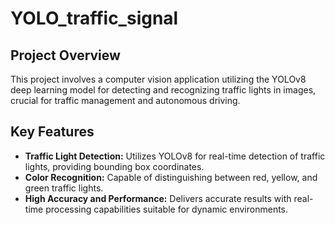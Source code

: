 # YOLO_traffic_signal
## Project Overview
This project involves a computer vision application utilizing the YOLOv8 deep learning model for detecting and recognizing traffic lights in images, crucial for traffic management and autonomous driving.

## Key Features
- **Traffic Light Detection:** Utilizes YOLOv8 for real-time detection of traffic lights, providing bounding box coordinates.
- **Color Recognition:** Capable of distinguishing between red, yellow, and green traffic lights.
- **High Accuracy and Performance:** Delivers accurate results with real-time processing capabilities suitable for dynamic environments.

